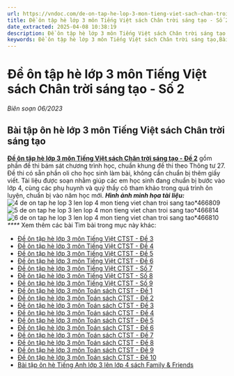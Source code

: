 ```yaml
---
url: https://vndoc.com/de-on-tap-he-lop-3-mon-tieng-viet-sach-chan-troi-sang-tao-so-2-299596
title: Đề ôn tập hè lớp 3 môn Tiếng Việt sách Chân trời sáng tạo - Số 2 - Biên soạn 06/2023 - VnDoc.com
date_extracted: 2025-04-08 10:38:19
description: Đề ôn tập hè lớp 3 môn Tiếng Việt sách Chân trời sáng tạo - Đề 2 được soạn nhằm giúp các em học sinh rèn luyện, củng cố các kiến thức để chuẩn bị bước vào năm học mới.
keywords: Đề ôn tập hè lớp 3 môn Tiếng Việt sách Chân trời sáng tạo,Bài tập hè lớp 3 môn Tiếng Việt sách Chân trời sáng tạo,bài tập ôn hè lớp 3 lên lớp 4,bài tập ôn hè lớp 3 lên 4,ôn tập hè lớp 3 lên 4,đề ôn tập hè lớp 3 lên 4,ôn hè lớp 3 lên 4,đề ôn tập lớp 3 lên lớp 4,bộ đề ôn tập hè lớp 3 lên lớp 4,ôn hè lớp 3,đề ôn tập hè lớp 3,bài tập ôn hè lớp 3 lên lớp 4 môn tiếng việt,bài tập ôn hè lớp 3 lên 4 môn tiếng việt,ôn tập hè lớp 3 lên 4 môn tiếng việt,đề ôn tập hè lớp 3 lên 4 môn tiếng việt
---
```


# Đề ôn tập hè lớp 3 môn Tiếng Việt sách Chân trời sáng tạo - Số 2
 _Biên soạn 06/2023_
## **Bài tập ôn hè lớp 3 môn Tiếng Việt sách Chân trời sáng tạo**
[**Đề ôn tập hè lớp 3 môn Tiếng Việt sách Chân trời sáng tạo - Đề 2**](<https://vndoc.com/de-on-tap-he-lop-3-mon-tieng-viet-sach-chan-troi-sang-tao-so-2-299596>) gồm phần đề thi bám sát chương trình học, chuẩn khung đề thi theo Thông tư 27. Đề thi có sẵn phần oli cho học sinh làm bài, không cần chuẩn bị thêm giấy viết.
Tài liệu được soạn nhằm giúp các em học sinh đang chuẩn bị bước vào lớp 4, cùng các phụ huynh và quý thầy cô tham khảo trong quá trình ôn luyện, chuẩn bị vào năm học mới.
_**Hình ảnh minh họa tài liệu:**_
![4 de on tap he lop 3 len lop 4 mon tieng viet chan troi sang tao*466809](https://i.vdoc.vn/data/image/2023/06/29/4-de-on-tap-he-lop-3-len-lop-4-mon-tieng-viet-chan-troi-sang-tao.jpg)![5 de on tap he lop 3 len lop 4 mon tieng viet chan troi sang tao*466814](https://i.vdoc.vn/data/image/2023/06/29/5-de-on-tap-he-lop-3-len-lop-4-mon-tieng-viet-chan-troi-sang-tao.jpg)![6 de on tap he lop 3 len lop 4 mon tieng viet chan troi sang tao*466810](https://i.vdoc.vn/data/image/2023/06/29/6-de-on-tap-he-lop-3-len-lop-4-mon-tieng-viet-chan-troi-sang-tao.jpg)
_****_
Xem thêm các bài Tìm bài trong mục này khác:
  * [Đề ôn tập hè lớp 3 môn Tiếng Việt CTST - Đề 3](</de-on-tap-he-lop-3-mon-tieng-viet-sach-chan-troi-sang-tao-so-3-299597>)
  * [Đề ôn tập hè lớp 3 môn Tiếng Việt CTST - Đề 4](</de-on-tap-he-lop-3-mon-tieng-viet-sach-chan-troi-sang-tao-so-4-299599>)
  * [Đề ôn tập hè lớp 3 môn Tiếng Việt CTST - Đề 5](</de-on-tap-he-lop-3-mon-tieng-viet-sach-chan-troi-sang-tao-so-5-299602>)
  * [Đề ôn tập hè lớp 3 môn Tiếng Việt CTST - Đề 6](</de-on-tap-he-lop-3-mon-tieng-viet-sach-chan-troi-sang-tao-so-6-323823>)
  * [Đề ôn tập hè lớp 3 môn Tiếng Việt CTST - Số 7](</de-on-tap-he-lop-3-mon-tieng-viet-sach-chan-troi-sang-tao-so-7-323824>)
  * [Đề ôn tập hè lớp 3 môn Tiếng Việt CTST - Số 8](</de-on-tap-he-lop-3-mon-tieng-viet-sach-chan-troi-sang-tao-so-8-323825>)
  * [Đề ôn tập hè lớp 3 môn Tiếng Việt CTST - Số 9](</de-on-tap-he-lop-3-mon-tieng-viet-sach-chan-troi-sang-tao-so-9-323826>)
  * [Đề ôn tập hè lớp 3 môn Toán sách CTST - Đề 1](</de-on-tap-he-lop-3-mon-toan-sach-chan-troi-sang-tao-de-1-299234>)
  * [Đề ôn tập hè lớp 3 môn Toán sách CTST - Đề 2](</de-on-tap-he-lop-3-mon-toan-sach-chan-troi-sang-tao-de-2-299568>)
  * [Đề ôn tập hè lớp 3 môn Toán sách CTST - Đề 3](</de-on-tap-he-lop-3-mon-toan-sach-chan-troi-sang-tao-de-3-299647>)
  * [Đề ôn tập hè lớp 3 môn Toán sách CTST - Đề 4](</de-on-tap-he-lop-3-mon-toan-sach-chan-troi-sang-tao-de-4-299688>)
  * [Đề ôn tập hè lớp 3 môn Toán sách CTST - Đề 5](</de-on-tap-he-lop-3-mon-toan-sach-chan-troi-sang-tao-de-5-323830>)
  * [Đề ôn tập hè lớp 3 môn Toán sách CTST - Đề 6](</de-on-tap-he-lop-3-mon-toan-sach-chan-troi-sang-tao-de-6-323832>)
  * [Đề ôn tập hè lớp 3 môn Toán sách CTST - Đề 7](</de-on-tap-he-lop-3-mon-toan-sach-chan-troi-sang-tao-de-7-323833>)
  * [Đề ôn tập hè lớp 3 môn Toán sách CTST - Đề 8](</de-on-tap-he-lop-3-mon-toan-sach-chan-troi-sang-tao-de-8-323834>)
  * [Đề ôn tập hè lớp 3 môn Toán sách CTST - Đề 9](</de-on-tap-he-lop-3-mon-toan-sach-chan-troi-sang-tao-de-9-323835>)
  * [Đề ôn tập hè lớp 3 môn Toán sách CTST - Đề 10](</de-on-tap-he-lop-3-mon-toan-sach-chan-troi-sang-tao-de-10-323836>)
  * [Bài tập ôn hè Tiếng Anh lớp 3 lên lớp 4 sách Family & Friends](</bai-tap-on-he-tieng-anh-lop-3-len-lop-4-sach-family-and-friends-297659>)

